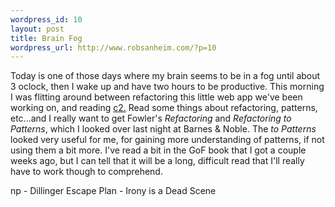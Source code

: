 ```yaml
--- 
wordpress_id: 10
layout: post
title: Brain Fog
wordpress_url: http://www.robsanheim.com/?p=10
---
```

Today is one of those days where my brain seems to be in a fog until about 3 oclock, then I wake up and have two hours to be productive.  This morning I was flitting around between refactoring this little web app we've been working on, and reading <a href="http://www.c2.com/">c2.</a>  Read some things about refactoring, patterns, etc...and I really want to get Fowler's <i>Refactoring</i> and <i>Refactoring to Patterns</i>, which I looked over last night at Barnes & Noble.  The <i>to Patterns</i> looked very useful for me, for gaining more understanding of patterns, if not using them a bit more.  I've read a bit in the GoF book that I got a couple weeks ago, but I can tell that it will be a long, difficult read that I'll really have to work though to comprehend.

<p>np - Dillinger Escape Plan - Irony is a Dead Scene</p>
         
